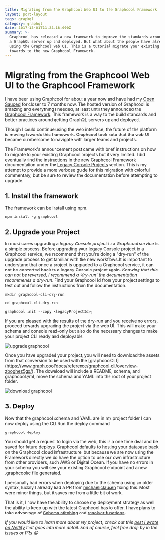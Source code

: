 ```yaml
---
title: Migrating from the Graphcool Web UI to the Graphcool Framework
layout: post-layout
tags: graphql
category: graphql
date: 2017-12-01T21:22:18.000Z
summary: >-
  Graphcool has released a new framework to improve the standards around getting
  a GraphQL server up and deployed. But what about the people have already been
  using the Graphcool web UI. This is a tutorial migrate your existing project
  towards to the new Graphcool Framework.
---
```

# Migrating from the Graphcool Web UI to the Graphcool Framework

I have been using Graphcool for about a year now and have had my [Open Sauced](https://github.com/bdougie/open-sauced) for closer to 7 months now. The hosted version of Graphcool is amazing and everything I needed, at least until they announced the [Graphcool Framework](https://blog.graph.cool/graphcool-framework-preview-ff42081b1333). This framework is a way to the build standards and better practices around getting GraphQL servers up and deployed.

Though I could continue using the web interface, the future of the platform is moving towards this framework. Graphcool took note that the web UI became cumbersome to navigate with larger teams and projects.

The Framework's announcement post came with brief instructions on how to migrate to your existing Graphcool projects but it very limited. I did eventually find the instructions in the new Graphcool Framework documentation under the [Legacy Console Projects](https://www.graph.cool/docs/reference/service-definition/legacy-console-projects-aemieb1aev#actual-upgrade-process) section. This is my attempt to provide a more verbose guide for this migration with colorful commentary, but be sure to review the documentation before attempting to upgrade.

## 1. Install the framework

The framework can be install using npm.

    npm install -g graphcool

## 2. Upgrade your Project

In most cases upgrading a *legacy Console project* to a *Graphcool service* is a simple process. Before upgrading your legacy Console project to a Graphcool service, we recommend that you're doing a "dry-run" of the upgrade process to get familiar with the new workflows.It is important to understand that once a project is upgraded to a Graphcool service, it can not be converted back to a legacy Console project again. *Knowing that this can not be reversed, I recommend a ‘dry-run’ the documentation recommends a dry-run*. Find your Graphcool Id from your project settings to test out and follow the instructions from the documentation.

    mkdir graphcool-cli-dry-run
    
    cd graphcool-cli-dry-run
    
    graphcool init --copy <legacyProjectId>;

If you are pleased with the results of the dry-run and you receive no errors, proceed towards upgrading the project via the web UI. This will make your schema and console read-only but also do the necessary changes to make your project CLI ready and deployable.

![upgrade graphcool](/source/upgrade-graphcool-console.png)

Once you have upgraded your project, you will need to download the assets from that conversion to be used with the [graphcoolCLI\](https://www.graph.cool/docs/reference/graphcool-cli/overview-zboghez5go/). The download will include a README, schema, and graphcool.yml, move the schema and YAML into the root of your project folder.

![download graphcool](/source/download-graphcool.png)

## 3. Deploy

Now that the graphcool schema and YAML are in my project folder I can now deploy using the CLI.Run the deploy command:

    
    graphcool deploy
    

You should get a request to login via the web, this is a one time deal and be saved for future deploys. Graphcool defaults to hosting your database back on the Graphcool cloud infrastructure, but because we are now using the Framework directly we do have the option to use our own infrastructure from other providers, such AWS or Digital Ocean. If you have no errors in your schema you will see your existing Graphcool endpoint and a new .graphcoolrc file generated.

I personally had errors when deploying due to the schema using an older syntax, luckily I already had a PR from [michaeljclausen](https://github.com/bdougie/open-sauced/pull/67) fixing this. Most were minor things, but it saves me from a little bit of work.

That is it, I now have the ability to choose my deployment strategy as well the ability to keep up with the latest Graphcool has to offer. I have plans to take advantage of [Schema stitching](https://github.com/bdougie/open-sauced/issues/45) and [resolver functions](https://blog.graph.cool/extend-your-graphcool-api-with-resolvers-ca0f0270bca7).

*If you would like to learn more about my project, check out this [post I wrote on Netlify](https://www.netlify.com/blog/2017/05/16/using-graphql-to-manage-open-source-repositories/) that goes into more detail. And of course, feel free drop by in the issues or PRs 😀*
